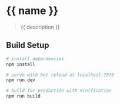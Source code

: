# {{ name }}

> {{ description }}

## Build Setup

``` bash
# install dependencies
npm install

# serve with hot reload at localhost:7070
npm run dev

# build for production with minification
npm run build
```